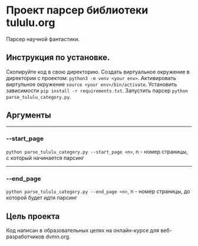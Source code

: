 # Проект парсер библиотеки tululu.org
Парсер научной фантастики.
## Инструкция по установке.
 Скопируйте код в свою директорию.
 Cоздать виртуальное окружение в директории с проектом: `python3 -m venv <your env>`.
 Активировать виртульное окружение `source <your env>/bin/activate`.
 Установить зависимости `pip install -r requirements.txt`.
 Запустить парсер `python parse_tululu_category.py`.
## Аргументы
***
### --start_page
`python parse_tululu_category.py --start_page <n>`, n - номер страницы, с который начинается парсинг
***
### --end_page
`python parse_tululu_category.py --end_page <n>`, n - номер страницы, до которой будет идти парсинг
## Цель проекта
Код написан в образовательных целях на онлайн-курсе для веб-разработчиков dvmn.org.


